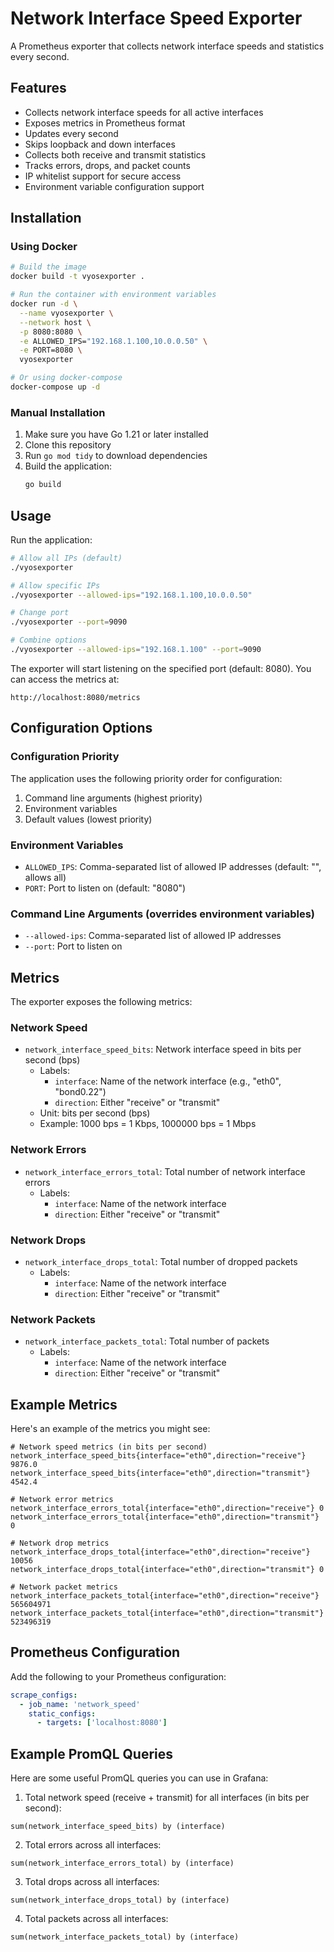# Network Interface Speed Exporter

A Prometheus exporter that collects network interface speeds and statistics every second.

## Features

- Collects network interface speeds for all active interfaces
- Exposes metrics in Prometheus format
- Updates every second
- Skips loopback and down interfaces
- Collects both receive and transmit statistics
- Tracks errors, drops, and packet counts
- IP whitelist support for secure access
- Environment variable configuration support

## Installation

### Using Docker
```bash
# Build the image
docker build -t vyosexporter .

# Run the container with environment variables
docker run -d \
  --name vyosexporter \
  --network host \
  -p 8080:8080 \
  -e ALLOWED_IPS="192.168.1.100,10.0.0.50" \
  -e PORT=8080 \
  vyosexporter

# Or using docker-compose
docker-compose up -d
```

### Manual Installation
1. Make sure you have Go 1.21 or later installed
2. Clone this repository
3. Run `go mod tidy` to download dependencies
4. Build the application:
   ```bash
   go build
   ```

## Usage

Run the application:
```bash
# Allow all IPs (default)
./vyosexporter

# Allow specific IPs
./vyosexporter --allowed-ips="192.168.1.100,10.0.0.50"

# Change port
./vyosexporter --port=9090

# Combine options
./vyosexporter --allowed-ips="192.168.1.100" --port=9090
```

The exporter will start listening on the specified port (default: 8080). You can access the metrics at:
```
http://localhost:8080/metrics
```

## Configuration Options

### Configuration Priority
The application uses the following priority order for configuration:
1. Command line arguments (highest priority)
2. Environment variables
3. Default values (lowest priority)

### Environment Variables
- `ALLOWED_IPS`: Comma-separated list of allowed IP addresses (default: "", allows all)
- `PORT`: Port to listen on (default: "8080")

### Command Line Arguments (overrides environment variables)
- `--allowed-ips`: Comma-separated list of allowed IP addresses
- `--port`: Port to listen on

## Metrics

The exporter exposes the following metrics:

### Network Speed
- `network_interface_speed_bits`: Network interface speed in bits per second (bps)
  - Labels:
    - `interface`: Name of the network interface (e.g., "eth0", "bond0.22")
    - `direction`: Either "receive" or "transmit"
  - Unit: bits per second (bps)
  - Example: 1000 bps = 1 Kbps, 1000000 bps = 1 Mbps

### Network Errors
- `network_interface_errors_total`: Total number of network interface errors
  - Labels:
    - `interface`: Name of the network interface
    - `direction`: Either "receive" or "transmit"

### Network Drops
- `network_interface_drops_total`: Total number of dropped packets
  - Labels:
    - `interface`: Name of the network interface
    - `direction`: Either "receive" or "transmit"

### Network Packets
- `network_interface_packets_total`: Total number of packets
  - Labels:
    - `interface`: Name of the network interface
    - `direction`: Either "receive" or "transmit"

## Example Metrics

Here's an example of the metrics you might see:

```
# Network speed metrics (in bits per second)
network_interface_speed_bits{interface="eth0",direction="receive"} 9876.0
network_interface_speed_bits{interface="eth0",direction="transmit"} 4542.4

# Network error metrics
network_interface_errors_total{interface="eth0",direction="receive"} 0
network_interface_errors_total{interface="eth0",direction="transmit"} 0

# Network drop metrics
network_interface_drops_total{interface="eth0",direction="receive"} 10056
network_interface_drops_total{interface="eth0",direction="transmit"} 0

# Network packet metrics
network_interface_packets_total{interface="eth0",direction="receive"} 565604971
network_interface_packets_total{interface="eth0",direction="transmit"} 523496319
```

## Prometheus Configuration

Add the following to your Prometheus configuration:

```yaml
scrape_configs:
  - job_name: 'network_speed'
    static_configs:
      - targets: ['localhost:8080']
```

## Example PromQL Queries

Here are some useful PromQL queries you can use in Grafana:

1. Total network speed (receive + transmit) for all interfaces (in bits per second):
```
sum(network_interface_speed_bits) by (interface)
```

2. Total errors across all interfaces:
```
sum(network_interface_errors_total) by (interface)
```

3. Total drops across all interfaces:
```
sum(network_interface_drops_total) by (interface)
```

4. Total packets across all interfaces:
```
sum(network_interface_packets_total) by (interface)
``` 